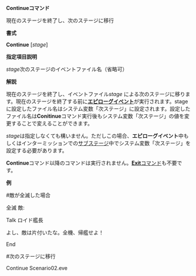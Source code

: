 **Continueコマンド**

現在のステージを終了し、次のステージに移行

**書式**

**Continue** [*stage*]

**指定項目説明**

*stage*次のステージのイベントファイル名（省略可）

**解説**

現在のステージを終了し、イベントファイル*stage* による次のステージに移ります。現在のステージを終了する前に[**エピローグイベント**](エピローグイベント.md)が実行されます。stageに設定したファイル名はシステム変数「次ステージ」に設定されます。設定したファイル名は**Conitinue**コマンド実行後もシステム変数「次ステージ」の値を変更することで変えることができます。

*stage*は指定しなくても構いません。ただしこの場合、**エピローグイベント**中もしくはインターミッションでの[サブステージ](サブステージ.md)中でシステム変数「次ステージ」を設定する必要があります。

**Continue**コマンド以降のコマンドは実行されません。[**Exit**コマンド](Exitコマンド.md)も不要です。

**例**

#敵が全滅した場合

全滅 敵:

Talk ロイド艦長

よし、敵は片付いたな。全機、帰艦せよ！

End

#次のステージに移行

Continue Scenario02.eve
